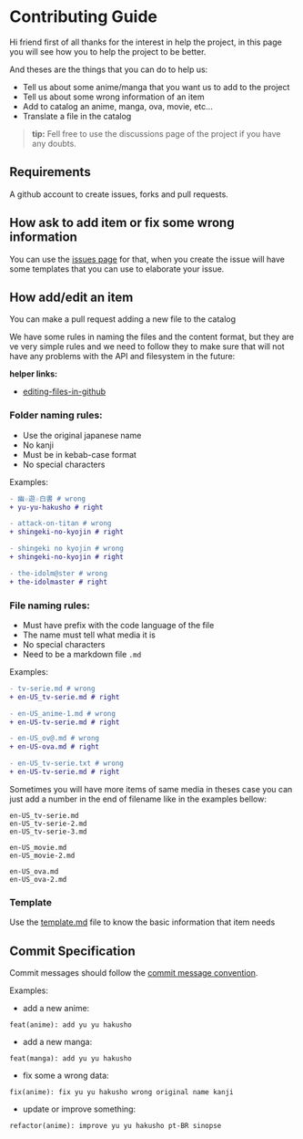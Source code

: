 # Contributing Guide

Hi friend first of all thanks for the interest in help the project, in this page you will see how you to help the project to be better.

And theses are the things that you can do to help us:

-   Tell us about some anime/manga that you want us to add to the project
-   Tell us about some wrong information of an item
-   Add to catalog an anime, manga, ova, movie, etc...
-   Translate a file in the catalog

> **tip:** Fell free to use the discussions page of the project if you have any doubts.

## Requirements

A github account to create issues, forks and pull requests.

## How ask to add item or fix some wrong information

You can use the [issues page](https://github.com/htron-dev/baka-db/issues) for that, when you create the issue will have some templates that you can use to elaborate your issue.

## How add/edit an item

You can make a pull request adding a new file to the catalog

We have some rules in naming the files and the content format, but they are ve very simple rules
and we need to follow they to make sure that will not have any problems with the API and filesystem in the future:

**helper links:**

-   [editing-files-in-github](https://docs.github.com/en/github/managing-files-in-a-repository/managing-files-on-github/editing-files-in-another-users-repository)

### Folder naming rules:

-   Use the original japanese name
-   No kanji
-   Must be in kebab-case format
-   No special characters

Examples:

```diff
- 幽☆遊☆白書 # wrong
+ yu-yu-hakusho # right

- attack-on-titan # wrong
+ shingeki-no-kyojin # right

- shingeki no kyojin # wrong
+ shingeki-no-kyojin # right

- the-idolm@ster # wrong
+ the-idolmaster # right
```

### File naming rules:

-   Must have prefix with the code language of the file
-   The name must tell what media it is
-   No special characters
-   Need to be a markdown file `.md`

Examples:

```diff
- tv-serie.md # wrong
+ en-US_tv-serie.md # right

- en-US_anime-1.md # wrong
+ en-US-tv-serie.md # right

- en-US_ov@.md # wrong
+ en-US-ova.md # right

- en-US_tv-serie.txt # wrong
+ en-US-tv-serie.md # right

```

Sometimes you will have more items of same media in theses case you can just add a number in the end of filename like in the examples bellow:

```
en-US_tv-serie.md
en-US_tv-serie-2.md
en-US_tv-serie-3.md

en-US_movie.md
en-US_movie-2.md

en-US_ova.md
en-US_ova-2.md
```

### Template

Use the [template.md](./template.md) file to know the basic information that item needs

## Commit Specification

Commit messages should follow the [commit message convention](https://www.conventionalcommits.org).

Examples:

-   add a new anime:

```
feat(anime): add yu yu hakusho
```

-   add a new manga:

```
feat(manga): add yu yu hakusho
```

-   fix some a wrong data:

```
fix(anime): fix yu yu hakusho wrong original name kanji
```

-   update or improve something:

```
refactor(anime): improve yu yu hakusho pt-BR sinopse
```

